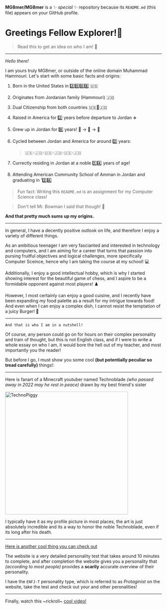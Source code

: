 **MG8mer/MG8mer** is a ✨ _special_ ✨ repository because its `README.md` (this file) appears on your GitHub profile.

# Greetings Fellow Explorer!:mate:

> Read this to get an idea on who I am! :person_in_tuxedo:
---
*Hello there!*

I am yours truly MG8mer, or outside of the online domain Muhammad Hammouri. Let's start with some basic facts and origins:

1. Born in the United States in :two::zero::zero::eight: :us:
2. Originates from Jordanian family (Hammouri) :jordan: 
3. Dual Citizenship from both countries :us::handshake::jordan:
4. Raised in America for :two: years before departure to Jordan :airplane:
5. Grew up in Jordan for :eight: years! :child: -> :boy: -> :adult:
6. Cycled between Jordan and America for around :two: years:
    
    > :us:-:jordan:-:us:-:jordan:-:us:-:jordan:
7. Currectly residing in Jordan at a noble :one::four: years of age!
8. Attending American Community School of Amman in Jordan and graduating in ':two::six:

  > Fun fact: Writing this `README.md` is an assignment for my Computer Science class!
 
  > Don't tell Mr. Bowman I said that though! :shushing_face:
   

  **And that pretty much sums up my origins.**

---
In general, I have a decently positive outlook on life, and therefore I enjoy a variety of different things.

As an ambitious teenager I am very fascianted and interested in technology and computers, and I am aiming for a career that turns that passion into pursing fruitful objectives and logical challenges, more specifically Computer Sceince, hence why I am taking the course at my school! :computer:

Additionally, I enjoy a good intellectual hobby, which is why I started showing interest for the beautiful game of chess, and I aspire to be a formidable opponent against most players! ♟️

However, I most certainly can enjoy a good cuisine, and I recently have been expanding my food palette as a result for my intrigue towards food! And even when I can enjoy a complex dish, I cannot resist the temptation of a juicy Burger! :hamburger:

---
`And that is who I am in a nutshell!` 

Of course, any person could go on for hours on their complex personality and train of thought, but this is not English class, and if I were to write a whole essay on who I am, it would bore the hell out of my teacher, and most importantly you the reader!

But before I go, I must show you some cool **(but potentially peculiar so tread carefully)** things!:

---
Here is fanart of a Minecraft youtuber named Technoblade *(who passed away in 2022 may he rest in peace)* drawn by my best friend's sister

<img width="395" alt="TechnoPiggy" src="https://user-images.githubusercontent.com/123292179/213920944-6d4362b9-9bec-442e-94f5-11aa47243841.png">

I typically have it as my profile picture in most places, the art is just absolutely incredible and its a way to honor the noble Technoblade, even if its long after his death.

---
[Here is another cool thing you can check out](16personalities)

The website is a very detailed personality test that takes around 10 minutes to complete, and after completion the website gives you a personality that *(according to most people)* provides a **scarily** accurate overview of their personality.

I have the `ENFJ-T` personality type, which is referred to as *Protaginist* on the website, take the test and check out your and other peronalities!

---
Finally, watch this ~rickroll~ [cool video!](https://www.youtube.com/watch?v=dQw4w9WgXcQ&ab_channel=RickAstley)


